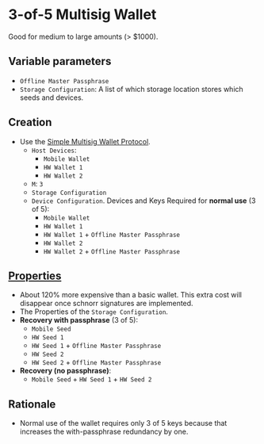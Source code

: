 # 3-of-5 Multisig Wallet

Good for medium to large amounts (> $1000).

## Variable parameters

* `Offline Master Passphrase`
* `Storage Configuration`: A list of which storage location stores which seeds and devices.

## Creation

* Use the [Simple Multisig Wallet Protocol](Simple-Multisig-Wallet-Protocol.md).
  * `Host Devices`: 
    * `Mobile Wallet` 
    * `HW Wallet 1`
    * `HW Wallet 2`
  * `M`: `3`
  * `Storage Configuration`
  * `Device Configuration`. Devices and Keys Required for **normal use** (3 of 5):
    * `Mobile Wallet`
    * `HW Wallet 1`
    * `HW Wallet 1` + `Offline Master Passphrase`
    * `HW Wallet 2`
    * `HW Wallet 2` + `Offline Master Passphrase`

## [Properties](../misc/propertiesKey.md)

* About 120% more expensive than a basic wallet. This extra cost will disappear once schnorr signatures are implemented.
* The Properties of the `Storage Configuration`.
* **Recovery with passphrase** (3 of 5):
  * `Mobile Seed`
  * `HW Seed 1`
  * `HW Seed 1` + `Offline Master Passphrase`
  * `HW Seed 2`
  * `HW Seed 2` + `Offline Master Passphrase`
* **Recovery (no passphrase)**:
  * `Mobile Seed` + `HW Seed 1` + `HW Seed 2`

## Rationale

* Normal use of the wallet requires only 3 of 5 keys because that increases the with-passphrase redundancy by one.

